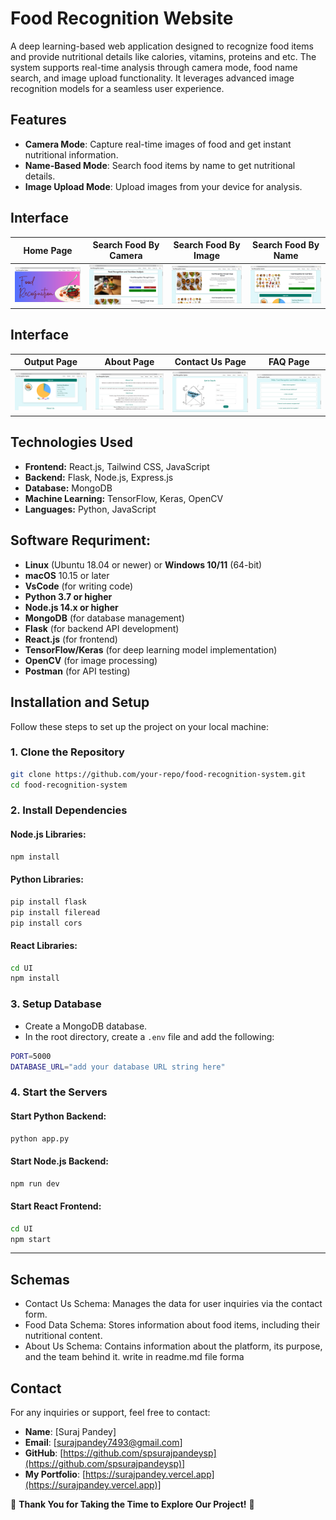 # Food Recognition Website

A deep learning-based web application designed to recognize food items and provide nutritional details like calories, vitamins, proteins and etc. The system supports real-time analysis through camera mode, food name search, and image upload functionality. It leverages advanced image recognition models for a seamless user experience.

## Features
- **Camera Mode**: Capture real-time images of food and get instant nutritional information.
- **Name-Based Mode**: Search food items by name to get nutritional details.
- **Image Upload Mode**: Upload images from your device for analysis.

## Interface

| Home Page | Search Food By Camera | Search Food By Image | Search Food By Name |
|-------------|-------------|---------------------|-----------------------|
| ![Home Page](./readmemedia/homeimage.png) | ![Search Food By Camera](./readmemedia/searchbycameraimage.png) | ![Search Food By Image](./readmemedia/searchbyimageimage.png) | ![Search Food By Name](./readmemedia/searchbynameimage.png) |
## Interface

| Output Page | About Page | Contact Us Page | FAQ Page |
|-------------|-------------|---------------------|-----------------------|
| ![Output Page](./readmemedia/outputimage.png) | ![About Page](./readmemedia/aboutimage.png) | ![Contact Us Image](./readmemedia/contactusimage.png) | ![FAQ Image](./readmemedia/faqimage.png) |
  


## Technologies Used

- **Frontend:** React.js, Tailwind CSS, JavaScript
- **Backend:** Flask, Node.js, Express.js
- **Database:** MongoDB
- **Machine Learning:** TensorFlow, Keras, OpenCV
- **Languages:** Python, JavaScript
 
## Software Requriment:
- **Linux** (Ubuntu 18.04 or newer) or **Windows 10/11** (64-bit)
- **macOS** 10.15 or later
- **VsCode** (for writing code)
- **Python 3.7 or higher**
- **Node.js 14.x or higher**
- **MongoDB** (for database management)
- **Flask** (for backend API development)
- **React.js** (for frontend)
- **TensorFlow/Keras** (for deep learning model implementation)
- **OpenCV** (for image processing)
- **Postman** (for API testing)
 

## Installation and Setup

Follow these steps to set up the project on your local machine:

### 1. Clone the Repository

```bash
git clone https://github.com/your-repo/food-recognition-system.git
cd food-recognition-system
```

### 2. Install Dependencies

#### Node.js Libraries:

```bash
npm install
```

#### Python Libraries:

```bash
pip install flask
pip install fileread
pip install cors
```

#### React Libraries:

```bash
cd UI
npm install
```

### 3. Setup Database

- Create a MongoDB database.
- In the root directory, create a `.env` file and add the following:

```bash
PORT=5000
DATABASE_URL="add your database URL string here"
```

### 4. Start the Servers

#### Start Python Backend:

```bash
python app.py
```

#### Start Node.js Backend:

```bash
npm run dev
```

#### Start React Frontend:

```bash
cd UI
npm start
```

---
 
## Schemas
  - Contact Us Schema: Manages the data for user inquiries via the contact form.
  - Food Data Schema: Stores information about food items, including their nutritional content.
  - About Us Schema: Contains information about the platform, its purpose, and the team behind it. write in readme.md file forma


## Contact
For any inquiries or support, feel free to contact:
- **Name**: [Suraj Pandey]
- **Email**: [surajpandey7493@gmail.com]
- **GitHub**: [https://github.com/spsurajpandeysp](https://github.com/spsurajpandeysp)]
- **My Portfolio**: [https://surajpandey.vercel.app](https://surajpandey.vercel.app)]


🌟 **Thank You for Taking the Time to Explore Our Project!** 🌟
